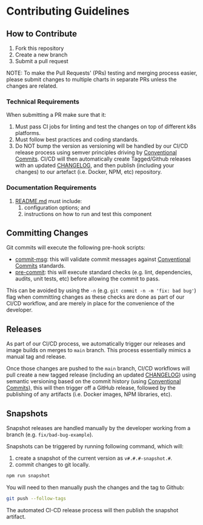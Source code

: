 # Contributing Guidelines

## How to Contribute

1. Fork this repository
2. Create a new branch
3. Submit a pull request

NOTE: To make the Pull Requests' (PRs) testing and merging process easier, please submit changes to multiple charts in separate PRs unless the changes are related.

### Technical Requirements

When submitting a PR make sure that it:

1. Must pass CI jobs for linting and test the changes on top of different k8s platforms.
2. Must follow best practices and coding standards.
3. Do NOT bump the version as versioning will be handled by our CI/CD release process using semver principles driving by [Conventional Commits](https://www.conventionalcommits.org/en/v1.0.0/). CI/CD will then automatically create Tagged/Github releases with an updated [CHANGELOG](./CHANGELOG.md), and then publish (including your changes) to our artefact (i.e. Docker, NPM, etc) repository.

### Documentation Requirements

1. [README.md](./README.md) must include:
   1. configuration options; and
   2. instructions on how to run and test this component

## Committing Changes

Git commits will execute the following pre-hook scripts:

- [commit-msg](./.husky/commit-msg): this will validate commit messages against [Conventional Commits](https://www.conventionalcommits.org/en/v1.0.0/) standards.
- [pre-commit](./.husky/pre-commit): this will execute standard checks (e.g. lint, dependencies, audits, unit tests, etc) before allowing the commit to pass.

This can be avoided by using the `-n` (e.g. `git commit -n -m 'fix: bad bug'`) flag when committing changes as these checks are done as part of our CI/CD workflow, and are merely in place for the convenience of the developer.

## Releases

As part of our CI/CD process, we automatically trigger our releases and image builds on merges to `main` branch. This process essentially mimics a manual tag and release.

Once those changes are pushed to the `main` branch, CI/CD workflows will pull create a new tagged release (including an updated [CHANGELOG](./CHANGELOG.md)) using semantic versioning based on the commit history (using [Conventional Commits](https://www.conventionalcommits.org/en/v1.0.0/)), this will then trigger off a GitHub release, followed by the publishing of any artifacts (i.e. Docker images, NPM libraries, etc).

## Snapshots

Snapshot releases are handled manually by the developer working from a branch (e.g. `fix/bad-bug-example`).

Snapshots can be triggered by running following command, which will:

  1. create a snapshot of the current version as `v#.#.#-snapshot.#`.
  2. commit changes to git locally.

```bash
npm run snapshot
```

You will need to then manually push the changes and the tag to Github:

```bash
git push --follow-tags
```

The automated CI-CD release process will then publish the snapshot artifact.

